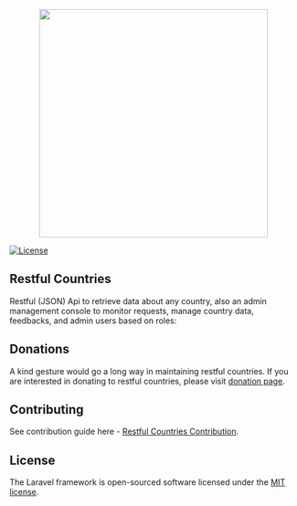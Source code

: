 <p align="center"><a href="https://laravel.com" target="_blank"><img src="https://raw.githubusercontent.com/laravel/art/master/logo-lockup/5%20SVG/2%20CMYK/1%20Full%20Color/laravel-logolockup-cmyk-red.svg" width="400"></a></p>

<p align="center">

<a href="https://github.com/Naterus/restful-countries/blob/main/LICENSE"><img src="https://poser.pugx.org/laravel/framework/license.svg" alt="License"></a>
</p>

## Restful Countries

Restful (JSON) Api to retrieve data about any country,  also an admin management console to monitor requests, manage country data, feedbacks, and admin users based on roles:

## Donations

A kind gesture would go a long way in maintaining restful countries. If you are interested in donating to restful countries, please visit [donation page](https://restfulcountries.com/donation).

## Contributing

See contribution  guide here - [Restful Countries Contribution](https://laravel.com/docs/contributions).

## License

The Laravel framework is open-sourced software licensed under the [MIT license](https://opensource.org/licenses/MIT).
